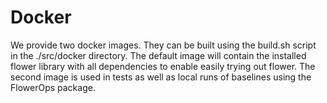 # Docker

We provide two docker images. They can be built using the build.sh script in the ./src/docker directory.
The default image will contain the installed flower library with all dependencies to enable easily
trying out flower. The second image is used in tests as well as local runs of baselines using the
FlowerOps package.
